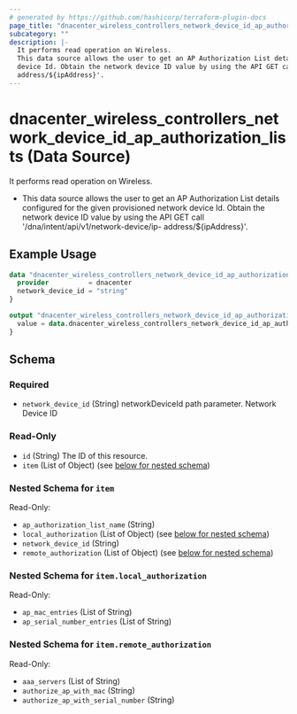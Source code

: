 ```yaml
---
# generated by https://github.com/hashicorp/terraform-plugin-docs
page_title: "dnacenter_wireless_controllers_network_device_id_ap_authorization_lists Data Source - terraform-provider-dnacenter"
subcategory: ""
description: |-
  It performs read operation on Wireless.
  This data source allows the user to get an AP Authorization List details configured for the given provisioned network
  device Id. Obtain the network device ID value by using the API GET call '/dna/intent/api/v1/network-device/ip-
  address/${ipAddress}'.
---
```


# dnacenter_wireless_controllers_network_device_id_ap_authorization_lists (Data Source)

It performs read operation on Wireless.

- This data source allows the user to get an AP Authorization List details configured for the given provisioned network
device Id. Obtain the network device ID value by using the API GET call '/dna/intent/api/v1/network-device/ip-
address/${ipAddress}'.

## Example Usage

```terraform
data "dnacenter_wireless_controllers_network_device_id_ap_authorization_lists" "example" {
  provider          = dnacenter
  network_device_id = "string"
}

output "dnacenter_wireless_controllers_network_device_id_ap_authorization_lists_example" {
  value = data.dnacenter_wireless_controllers_network_device_id_ap_authorization_lists.example.item
}
```

<!-- schema generated by tfplugindocs -->
## Schema

### Required

- `network_device_id` (String) networkDeviceId path parameter. Network Device ID

### Read-Only

- `id` (String) The ID of this resource.
- `item` (List of Object) (see [below for nested schema](#nestedatt--item))

<a id="nestedatt--item"></a>
### Nested Schema for `item`

Read-Only:

- `ap_authorization_list_name` (String)
- `local_authorization` (List of Object) (see [below for nested schema](#nestedobjatt--item--local_authorization))
- `network_device_id` (String)
- `remote_authorization` (List of Object) (see [below for nested schema](#nestedobjatt--item--remote_authorization))

<a id="nestedobjatt--item--local_authorization"></a>
### Nested Schema for `item.local_authorization`

Read-Only:

- `ap_mac_entries` (List of String)
- `ap_serial_number_entries` (List of String)


<a id="nestedobjatt--item--remote_authorization"></a>
### Nested Schema for `item.remote_authorization`

Read-Only:

- `aaa_servers` (List of String)
- `authorize_ap_with_mac` (String)
- `authorize_ap_with_serial_number` (String)
